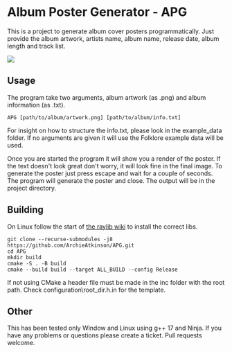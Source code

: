 # Album Poster Generator - APG

This is a project to generate album cover posters programmatically. Just provide the album artwork, artists name, album name, release date, album length and track list. 

![](example_output/folklore-Taylor_Swift.png)

## Usage

The program take two arguments, album artwork (as .png) and album information (as .txt).

`APG [path/to/album/artwork.png] [path/to/album/info.txt]`

For insight on how to structure the info.txt, please look in the example_data folder. If no arguments are given it will use the Folklore example data will be used.

Once you are started the program it will show you a render of the poster. If the text doesn't look great don't worry, it will look fine in the final image. To generate the poster just press escape and wait for a couple of seconds. The program will generate the poster and close. The output will be in the project directory.  

## Building

On Linux follow the start of [the raylib wiki](https://github.com/raysan5/raylib/wiki/Working-on-GNU-Linux) to install the correct libs.

`git clone --recurse-submodules -j8 https://github.com/ArchieAtkinson/APG.git`  
`cd APG`    
`mkdir build`   
`cmake -S . -B build`   
`cmake --build build --target ALL_BUILD --config Release`   

If not using CMake a header file must be made in the inc folder with the root path. Check configuration\root_dir.h.in for the template. 

## Other

This has been tested only Window and Linux using g++ 17 and Ninja. If you have any problems or questions please create a ticket. Pull requests welcome.